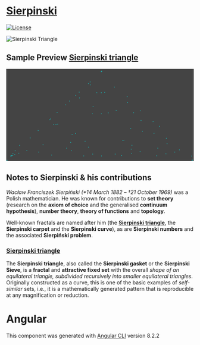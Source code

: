 # [Sierpinski](https://de.wikipedia.org/wiki/Wac%C5%82aw_Sierpi%C5%84ski)
[![License](https://img.shields.io/github/license/NoLogig/Inspiration-Station.svg)](https://choosealicense.com/licenses/mit/)

![Sierpinski Triangle](https://upload.wikimedia.org/wikipedia/commons/3/38/Sierpinski-zoom4-ani.gif)

## Sample Preview [Sierpinski triangle](https://en.wikipedia.org/wiki/Sierpinski_triangle)
![Sierpinski Triangle Sample](https://github.com/NoLogig/Sierpinski/blob/master/sierpinksi.gif)

## Notes to Sierpinski & his contributions
*Wacław Franciszek Sierpiński (\*14 March 1882 – †21 October 1969)*
 was a Polish mathematician. He was known for contributions to **set theory** (research on the **axiom of choice** and the generalised **continuum hypothesis**), **number theory**, **theory of functions** and **topology**.

Well-known fractals are named after him (the **[Sierpinski triangle](https://en.wikipedia.org/wiki/Sierpinski_triangle)**, the **Sierpinski carpet** and the **Sierpinski curve**), as are **Sierpinski numbers** and the associated **Sierpiński problem**.

### [Sierpinski triangle](https://en.wikipedia.org/wiki/Sierpinski_triangle)

The **Sierpinski triangle**, also called the **Sierpinski gasket** or the **Sierpinski Sieve**, is a **fractal** and **attractive fixed set** with the overall *shape of an equilateral triangle, subdivided recursively into smaller equilateral triangles*. Originally constructed as a curve, this is one of the basic examples of *self-similar* sets, i.e., it is a mathematically generated pattern that is reproducible at any magnification or reduction.

# Angular 

This component was generated with [Angular CLI](https://github.com/angular/angular-cli) version 8.2.2
